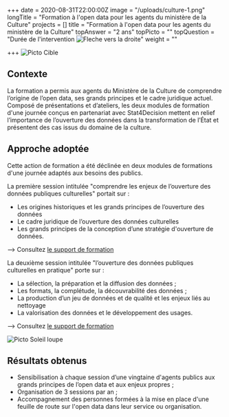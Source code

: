 +++
date = 2020-08-31T22:00:00Z
image = "/uploads/culture-1.png"
longTitle = "Formation à l'open data pour les agents du ministère de la Culture"
projects = []
title = "Formation à l'open data pour les agents du ministère de la Culture"
topAnswer = "2 ans"
topPicto = ""
topQuestion = "Durée de l'intervention ![Fleche vers la droite](/images/white-dotted-arrow.svg)"
weight = ""

+++
![Picto Cible](/images/target.svg)

## Contexte

La formation a permis aux agents du Ministère de la Culture de comprendre l’origine de l’open data, ses grands principes et le cadre juridique actuel. Composé de présentations et d’ateliers, les deux modules de formation d'une journée conçus en partenariat avec Stat4Decision mettent en relief l’importance de l’ouverture des données dans la transformation de l’État et présentent des cas issus du domaine de la culture.

## Approche adoptée

Cette action de formation a été déclinée en deux modules de formations d'une journée adaptés aux besoins des publics.

La première session intitulée "comprendre les enjeux de l’ouverture des données publiques culturelles" portait sur :

* Les origines historiques et les grands principes de l’ouverture des données
* Le cadre juridique de l’ouverture des données culturelles
* Les grands principes de la conception d’une stratégie d'ouverture de données.

\--> Consultez [le support de formation](https://datactivist.coop/ministere-culture/jour1.html#1)

La deuxième session intitulée "l’ouverture des données publiques culturelles en pratique" porte sur :

* La sélection, la préparation et la diffusion des données ;
* Les formats, la complétude, la découvrabilité des données ;
* La production d’un jeu de données et de qualité et les enjeux liés au nettoyage
* La valorisation des données et le développement des usages.

\--> Consultez [le support de formation](https://datactivist.coop/ministere-culture/jour2.html#1)

![Picto Soleil loupe](/images/search-sun.svg)

## Résultats obtenus

* Sensibilisation à chaque session d’une vingtaine d'agents publics aux grands principes de l’open data et aux enjeux propres ;
* Organisation de 3 sessions par an ;
* Accompagnement des personnes formées à la mise en place d'une feuille de route sur l'open data dans leur service ou organisation.